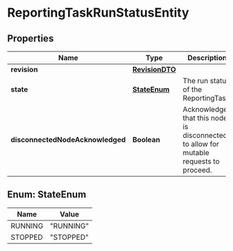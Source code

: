 # ReportingTaskRunStatusEntity

## Properties
Name | Type | Description | Notes
------------ | ------------- | ------------- | -------------
**revision** | [**RevisionDTO**](RevisionDTO.md) |  |  [optional]
**state** | [**StateEnum**](#StateEnum) | The run status of the ReportingTask. |  [optional]
**disconnectedNodeAcknowledged** | **Boolean** | Acknowledges that this node is disconnected to allow for mutable requests to proceed. |  [optional]

<a name="StateEnum"></a>
## Enum: StateEnum
Name | Value
---- | -----
RUNNING | &quot;RUNNING&quot;
STOPPED | &quot;STOPPED&quot;
